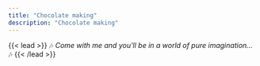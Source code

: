 ```yaml
---
title: "Chocolate making"
description: "Chocolate making"
---
```


{{< lead >}}
:notes: *Come with me and you'll be in a world of pure imagination...* :notes:
{{< /lead >}}
